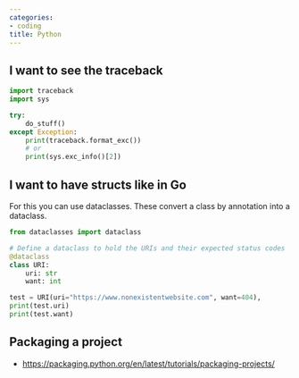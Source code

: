 ```yaml
---
categories:
- coding
title: Python
---
```


## I want to see the traceback 

``` python
import traceback
import sys

try:
    do_stuff()
except Exception:
    print(traceback.format_exc())
    # or
    print(sys.exc_info()[2])
```

## I want to have structs like in Go
For this you can use dataclasses. These convert a class by annotation into a dataclass.
```python
from dataclasses import dataclass

# Define a dataclass to hold the URIs and their expected status codes
@dataclass
class URI:
    uri: str
    want: int

test = URI(uri="https://www.nonexistentwebsite.com", want=404),
print(test.uri)
print(test.want)

```
## Packaging a project

- https://packaging.python.org/en/latest/tutorials/packaging-projects/

